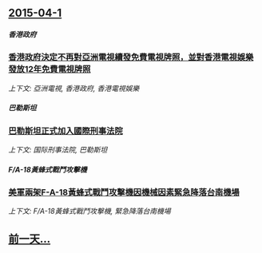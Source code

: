 ## [2015-04-1](/news/2015/04/1/index.md)

##### 香港政府
### [香港政府決定不再對亞洲電視續發免費電視牌照，並對香港電視娛樂發放12年免費電視牌照](/news/2015/04/1/香港政府決定不再對亞洲電視續發免費電視牌照-並對香港電視娛樂發放12年免費電視牌照.md)
_上下文: 亞洲電視, 香港政府, 香港電視娛樂_

##### 巴勒斯坦
### [巴勒斯坦正式加入國際刑事法院](/news/2015/04/1/巴勒斯坦正式加入國際刑事法院.md)
_上下文: 国际刑事法院, 巴勒斯坦_

##### F/A-18黃蜂式戰鬥攻擊機
### [美軍兩架F-A-18黃蜂式戰鬥攻擊機因機械因素緊急降落台南機場](/news/2015/04/1/美軍兩架F-A-18黃蜂式戰鬥攻擊機因機械因素緊急降落台南機場.md)
_上下文: F/A-18黃蜂式戰鬥攻擊機, 緊急降落台南機場_

## [前一天...](/news/2015/03/28/index.md)

